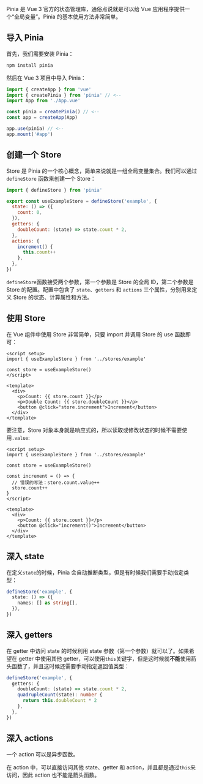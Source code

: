 Pinia 是 Vue 3 官方的状态管理库，通俗点说就是可以给 Vue 应用程序提供一个“全局变量”。Pinia 的基本使用方法非常简单。

## 导入 Pinia

首先，我们需要安装 Pinia：

```bash
npm install pinia
```

然后在 Vue 3 项目中导入 Pinia：

```js
import { createApp } from 'vue'
import { createPinia } from 'pinia' // <--
import App from './App.vue'

const pinia = createPinia() // <--
const app = createApp(App)

app.use(pinia) // <--
app.mount('#app')
```

## 创建一个 Store

Store 是 Pinia 的一个核心概念，简单来说就是一组全局变量集合。我们可以通过 `defineStore` 函数来创建一个 Store：

```js
import { defineStore } from 'pinia'

export const useExampleStore = defineStore('example', {
  state: () => ({
    count: 0,
  }),
  getters: {
    doubleCount: (state) => state.count * 2,
  },
  actions: {
    increment() {
      this.count++
    },
  },
})
```

`defineStore`函数接受两个参数，第一个参数是 Store 的全局 ID，第二个参数是 Store 的配置。配置中包含了 `state`、`getters` 和 `actions` 三个属性，分别用来定义 Store 的状态、计算属性和方法。

## 使用 Store

在 Vue 组件中使用 Store 非常简单，只要 import 并调用 Store 的 use 函数即可：

```vue
<script setup>
import { useExampleStore } from '../stores/example'

const store = useExampleStore()
</script>

<template>
  <div>
    <p>Count: {{ store.count }}</p>
    <p>Double Count: {{ store.doubleCount }}</p>
    <button @click="store.increment">Increment</button>
  </div>
</template>
```

要注意，Store 对象本身就是响应式的，所以读取或修改状态的时候不需要使用`.value`:

```vue
<script setup>
import { useExampleStore } from '../stores/example'

const store = useExampleStore()

const increment = () => {
  // 错误的写法：store.count.value++
  store.count++
}
</script>

<template>
  <div>
    <p>Count: {{ store.count }}</p>
    <button @click="increment()">Increment</button>
  </div>
</template>
```

## 深入 state

在定义`state`的时候，Pinia 会自动推断类型，但是有时候我们需要手动指定类型：

```ts
defineStore('example', {
  state: () => ({
    names: [] as string[],
  }),
})
```

## 深入 getters

在 getter 中访问 state 的时候利用 state 参数（第一个参数）就可以了。如果希望在 getter 中使用其他 getter，可以使用`this`关键字，但是这时候就**不能**使用箭头函数了，并且这时候还需要手动指定返回值类型：

```ts
defineStore('example', {
  getters: {
    doubleCount: (state) => state.count * 2,
    quadrupleCount(state): number {
      return this.doubleCount * 2
    },
  },
})
```

## 深入 actions

一个 action 可以是异步函数。

在 action 中，可以直接访问其他 state、getter 和 action，并且都是通过`this`来访问，因此 action 也不能是箭头函数。
